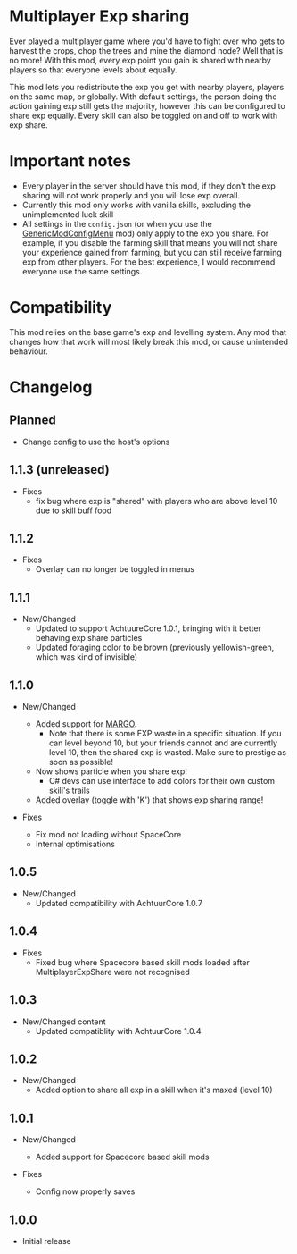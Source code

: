 # Multiplayer Exp sharing

Ever played a multiplayer game where you'd have to fight over who gets to harvest the crops, chop the trees and mine the diamond node? Well that is no more! With this mod, every exp point you gain is shared with nearby players so that everyone levels about equally.

This mod lets you redistribute the exp you get with nearby players, players on the same map, or globally. With default settings, the person doing the action gaining exp still gets the majority, however this can be configured to share exp equally. Every skill can also be toggled on and off to work with exp share.

# Important notes

* Every player in the server should have this mod, if they don't the exp sharing will not work properly and you will lose exp overall.
* Currently this mod only works with vanilla skills, excluding the unimplemented luck skill
* All settings in the `config.json` (or when you use the [GenericModConfigMenu](https://www.nexusmods.com/stardewvalley/mods/5098) mod) only apply to the exp you share. For example, if you disable the farming skill that means you will not share your experience gained from farming, but you can still receive farming exp from other players. For the best experience, I would recommend everyone use the same settings.

# Compatibility

This mod relies on the base game's exp and levelling system. Any mod that changes how that work will most likely break this mod, or cause unintended behaviour.

# Changelog

## Planned
* Change config to use the host's options

## 1.1.3 (unreleased)

* Fixes
  * fix bug where exp is "shared" with players who are above level 10 due to skill buff food 

## 1.1.2

* Fixes
  * Overlay can no longer be toggled in menus

## 1.1.1
* New/Changed
  * Updated to support AchtuureCore 1.0.1, bringing with it better behaving exp share particles
  * Updated foraging color to be brown (previously yellowish-green, which was kind of invisible) 

## 1.1.0
* New/Changed
	* Added support for [MARGO](https://www.nexusmods.com/stardewvalley/mods/14470).
		* Note that there is some EXP waste in a specific situation. If you can level beyond 10, but your friends cannot and are currently level 10, then the shared exp is wasted. Make sure to prestige as soon as possible!
	* Now shows particle when you share exp!
		* C# devs can use interface to add colors for their own custom skill's trails
  * Added overlay (toggle with 'K') that shows exp sharing range!
	
* Fixes
	* Fix mod not loading without SpaceCore
	* Internal optimisations

## 1.0.5
* New/Changed
  * Updated compatibility with AchtuurCore 1.0.7

## 1.0.4
* Fixes
  * Fixed bug where Spacecore based skill mods loaded after MultiplayerExpShare were not recognised

## 1.0.3
* New/Changed content
  * Updated compatiblity with AchtuurCore 1.0.4

## 1.0.2
* New/Changed
  * Added option to share all exp in a skill when it's maxed (level 10)

## 1.0.1
* New/Changed
  * Added support for Spacecore based skill mods

* Fixes
  * Config now properly saves
## 1.0.0
* Initial release


